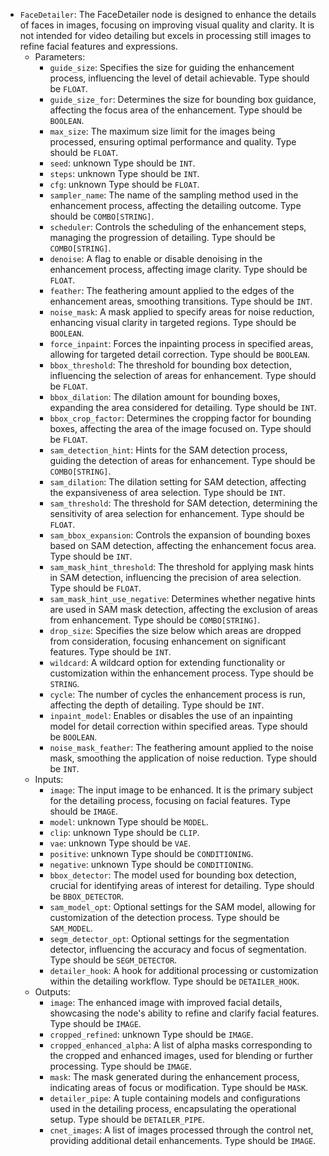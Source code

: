 - `FaceDetailer`: The FaceDetailer node is designed to enhance the details of faces in images, focusing on improving visual quality and clarity. It is not intended for video detailing but excels in processing still images to refine facial features and expressions.
    - Parameters:
        - `guide_size`: Specifies the size for guiding the enhancement process, influencing the level of detail achievable. Type should be `FLOAT`.
        - `guide_size_for`: Determines the size for bounding box guidance, affecting the focus area of the enhancement. Type should be `BOOLEAN`.
        - `max_size`: The maximum size limit for the images being processed, ensuring optimal performance and quality. Type should be `FLOAT`.
        - `seed`: unknown Type should be `INT`.
        - `steps`: unknown Type should be `INT`.
        - `cfg`: unknown Type should be `FLOAT`.
        - `sampler_name`: The name of the sampling method used in the enhancement process, affecting the detailing outcome. Type should be `COMBO[STRING]`.
        - `scheduler`: Controls the scheduling of the enhancement steps, managing the progression of detailing. Type should be `COMBO[STRING]`.
        - `denoise`: A flag to enable or disable denoising in the enhancement process, affecting image clarity. Type should be `FLOAT`.
        - `feather`: The feathering amount applied to the edges of the enhancement areas, smoothing transitions. Type should be `INT`.
        - `noise_mask`: A mask applied to specify areas for noise reduction, enhancing visual clarity in targeted regions. Type should be `BOOLEAN`.
        - `force_inpaint`: Forces the inpainting process in specified areas, allowing for targeted detail correction. Type should be `BOOLEAN`.
        - `bbox_threshold`: The threshold for bounding box detection, influencing the selection of areas for enhancement. Type should be `FLOAT`.
        - `bbox_dilation`: The dilation amount for bounding boxes, expanding the area considered for detailing. Type should be `INT`.
        - `bbox_crop_factor`: Determines the cropping factor for bounding boxes, affecting the area of the image focused on. Type should be `FLOAT`.
        - `sam_detection_hint`: Hints for the SAM detection process, guiding the detection of areas for enhancement. Type should be `COMBO[STRING]`.
        - `sam_dilation`: The dilation setting for SAM detection, affecting the expansiveness of area selection. Type should be `INT`.
        - `sam_threshold`: The threshold for SAM detection, determining the sensitivity of area selection for enhancement. Type should be `FLOAT`.
        - `sam_bbox_expansion`: Controls the expansion of bounding boxes based on SAM detection, affecting the enhancement focus area. Type should be `INT`.
        - `sam_mask_hint_threshold`: The threshold for applying mask hints in SAM detection, influencing the precision of area selection. Type should be `FLOAT`.
        - `sam_mask_hint_use_negative`: Determines whether negative hints are used in SAM mask detection, affecting the exclusion of areas from enhancement. Type should be `COMBO[STRING]`.
        - `drop_size`: Specifies the size below which areas are dropped from consideration, focusing enhancement on significant features. Type should be `INT`.
        - `wildcard`: A wildcard option for extending functionality or customization within the enhancement process. Type should be `STRING`.
        - `cycle`: The number of cycles the enhancement process is run, affecting the depth of detailing. Type should be `INT`.
        - `inpaint_model`: Enables or disables the use of an inpainting model for detail correction within specified areas. Type should be `BOOLEAN`.
        - `noise_mask_feather`: The feathering amount applied to the noise mask, smoothing the application of noise reduction. Type should be `INT`.
    - Inputs:
        - `image`: The input image to be enhanced. It is the primary subject for the detailing process, focusing on facial features. Type should be `IMAGE`.
        - `model`: unknown Type should be `MODEL`.
        - `clip`: unknown Type should be `CLIP`.
        - `vae`: unknown Type should be `VAE`.
        - `positive`: unknown Type should be `CONDITIONING`.
        - `negative`: unknown Type should be `CONDITIONING`.
        - `bbox_detector`: The model used for bounding box detection, crucial for identifying areas of interest for detailing. Type should be `BBOX_DETECTOR`.
        - `sam_model_opt`: Optional settings for the SAM model, allowing for customization of the detection process. Type should be `SAM_MODEL`.
        - `segm_detector_opt`: Optional settings for the segmentation detector, influencing the accuracy and focus of segmentation. Type should be `SEGM_DETECTOR`.
        - `detailer_hook`: A hook for additional processing or customization within the detailing workflow. Type should be `DETAILER_HOOK`.
    - Outputs:
        - `image`: The enhanced image with improved facial details, showcasing the node's ability to refine and clarify facial features. Type should be `IMAGE`.
        - `cropped_refined`: unknown Type should be `IMAGE`.
        - `cropped_enhanced_alpha`: A list of alpha masks corresponding to the cropped and enhanced images, used for blending or further processing. Type should be `IMAGE`.
        - `mask`: The mask generated during the enhancement process, indicating areas of focus or modification. Type should be `MASK`.
        - `detailer_pipe`: A tuple containing models and configurations used in the detailing process, encapsulating the operational setup. Type should be `DETAILER_PIPE`.
        - `cnet_images`: A list of images processed through the control net, providing additional detail enhancements. Type should be `IMAGE`.
